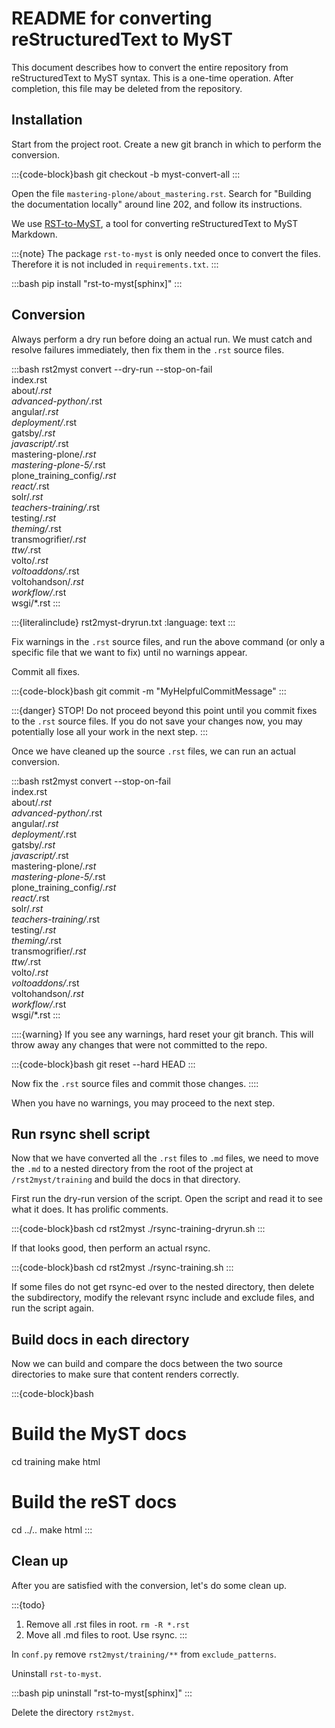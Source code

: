 # README for converting reStructuredText to MyST

This document describes how to convert the entire repository from reStructuredText to MyST syntax.
This is a one-time operation.
After completion, this file may be deleted from the repository.


## Installation

Start from the project root.
Create a new git branch in which to perform the conversion.

:::{code-block}bash
git checkout -b myst-convert-all
:::

Open the file `mastering-plone/about_mastering.rst`.
Search for "Building the documentation locally" around line 202, and follow its instructions.

We use [RST-to-MyST](https://rst-to-myst.readthedocs.io/en/latest/index.html), a tool for converting reStructuredText to MyST Markdown.

:::{note}
The package `rst-to-myst` is only needed once to convert the files.
Therefore it is not included in `requirements.txt`.
:::

:::bash
pip install "rst-to-myst[sphinx]"
:::

## Conversion

Always perform a dry run before doing an actual run.
We must catch and resolve failures immediately, then fix them in the `.rst` source files.

:::bash
rst2myst convert --dry-run --stop-on-fail \
index.rst \
about/*.rst \
advanced-python/*.rst \
angular/*.rst \
deployment/*.rst \
gatsby/*.rst \
javascript/*.rst \
mastering-plone/*.rst \
mastering-plone-5/*.rst \
plone_training_config/*.rst \
react/*.rst \
solr/*.rst \
teachers-training/*.rst \
testing/*.rst \
theming/*.rst \
transmogrifier/*.rst \
ttw/*.rst \
volto/*.rst \
voltoaddons/*.rst \
voltohandson/*.rst \
workflow/*.rst \
wsgi/*.rst
:::

:::{literalinclude} rst2myst-dryrun.txt
:language: text
:::

Fix warnings in the `.rst` source files, and run the above command (or only a specific file that we want to fix) until no warnings appear.

Commit all fixes.

:::{code-block}bash
git commit -m "MyHelpfulCommitMessage"
:::

:::{danger}
STOP!
Do not proceed beyond this point until you commit fixes to the `.rst` source files.
If you do not save your changes now, you may potentially lose all your work in the next step.
:::

Once we have cleaned up the source `.rst` files, we can run an actual conversion.

:::bash
rst2myst convert --stop-on-fail \
index.rst \
about/*.rst \
advanced-python/*.rst \
angular/*.rst \
deployment/*.rst \
gatsby/*.rst \
javascript/*.rst \
mastering-plone/*.rst \
mastering-plone-5/*.rst \
plone_training_config/*.rst \
react/*.rst \
solr/*.rst \
teachers-training/*.rst \
testing/*.rst \
theming/*.rst \
transmogrifier/*.rst \
ttw/*.rst \
volto/*.rst \
voltoaddons/*.rst \
voltohandson/*.rst \
workflow/*.rst \
wsgi/*.rst
:::

::::{warning}
If you see any warnings, hard reset your git branch.
This will throw away any changes that were not committed to the repo.

:::{code-block}bash
git reset --hard HEAD
:::

Now fix the `.rst` source files and commit those changes.
::::

When you have no warnings, you may proceed to the next step.

## Run rsync shell script

Now that we have converted all the `.rst` files to `.md` files, we need to move the `.md` to a nested directory from the root of the project at `/rst2myst/training` and build the docs in that directory.

First run the dry-run version of the script.
Open the script and read it to see what it does.
It has prolific comments.

:::{code-block}bash
cd rst2myst
./rsync-training-dryrun.sh
:::

If that looks good, then perform an actual rsync.

:::{code-block}bash
cd rst2myst
./rsync-training.sh
:::

If some files do not get rsync-ed over to the nested directory, then delete the subdirectory, modify the relevant rsync include and exclude files, and run the script again. 

## Build docs in each directory

Now we can build and compare the docs between the two source directories to make sure that content renders correctly.

:::{code-block}bash
# Build the MyST docs
cd training
make html
# Build the reST docs
cd ../..
make html
:::

## Clean up

After you are satisfied with the conversion, let's do some clean up.

:::{todo}
1. Remove all .rst files in root. `rm -R *.rst`
2. Move all .md files to root. Use rsync.
:::

In `conf.py` remove `rst2myst/training/**` from `exclude_patterns`.

Uninstall `rst-to-myst`.

:::bash
pip uninstall "rst-to-myst[sphinx]"
:::

Delete the directory `rst2myst`.
